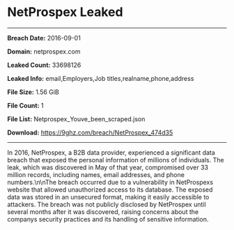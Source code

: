 # NetProspex Leaked

------------
**Breach Date:** 2016-09-01

**Domain:** netprospex.com

**Leaked Count:** 33698126

**Leaked Info:** email,Employers,Job titles,realname,phone,address

**File Size:** 1.56 GiB

**File Count:** 1

**File List:** Netprospex_Youve_been_scraped.json

**Download:** https://9ghz.com/breach/NetProspex_474d35

------------
In 2016, NetProspex, a B2B data provider, experienced a significant data breach that exposed the personal information of millions of individuals. The leak, which was discovered in May of that year, compromised over 33 million records, including names, email addresses, and phone numbers.\n\nThe breach occurred due to a vulnerability in NetProspexs website that allowed unauthorized access to its database. The exposed data was stored in an unsecured format, making it easily accessible to attackers. The breach was not publicly disclosed by NetProspex until several months after it was discovered, raising concerns about the companys security practices and its handling of sensitive information.
